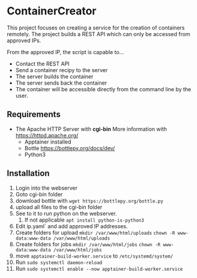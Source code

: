 # ContainerCreator

This project focuses on creating a service for the creation of containers remotely.
The project builds a REST API which can only be accessed from approved IPs.

From the approved IP, the script is capable to...

- Contact the REST API
- Send a container recipy to the server
- The server builds the container
- The server sends back the container
- The container will be accessible directly from the command line by the user.

## Requirements

- The Apache HTTP Server with **cgi-bin** More information with https://httpd.apache.org/
  - Apptainer installed
  - Bottle https://bottlepy.org/docs/dev/
  - Python3

## Installation

1. Login into the webserver
1. Goto cgi-bin folder
1. download bottle with `wget https://bottlepy.org/bottle.py`
1. upload all files to the cgi-bin folder
1. See to it to run python on the webserver.
   1. If not applicable `apt install python-is-python3`
1. Edit ip.yaml` and add approved IP addresses.
1. Create folders for upload
   `mkdir /var/www/html/uploads`
   `chown -R www-data:www-data /var/www/html/uploads`
1. Create folders for jobs
   `mkdir /var/www/html/jobs`
   `chown -R www-data:www-data /var/www/html/jobs`
1. move `apptainer-build-worker.service` to `/etc/systemd/system/`
1. Run `sudo systemctl daemon-reload`
1. Run `sudo systemctl enable --now apptainer-build-worker.service`
